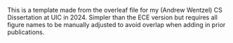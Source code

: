This is a template made from the overleaf file for my (Andrew Wentzel) CS Dissertation at UIC in 2024. Simpler than the ECE version but requires all figure names to be manually adjusted to avoid overlap when adding in prior publications. 

